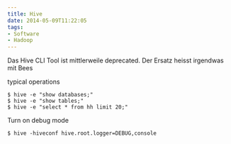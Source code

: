 ```yaml
---
title: Hive
date: 2014-05-09T11:22:05
tags: 
- Software
- Hadoop
---
```


Das Hive CLI Tool ist mittlerweile deprecated. Der Ersatz heisst irgendwas
mit Bees

typical operations

    $ hive -e "show databases;"
    $ hive -e "show tables;"
    $ hive -e "select * from hh limit 20;"

Turn on debug mode

    $ hive -hiveconf hive.root.logger=DEBUG,console